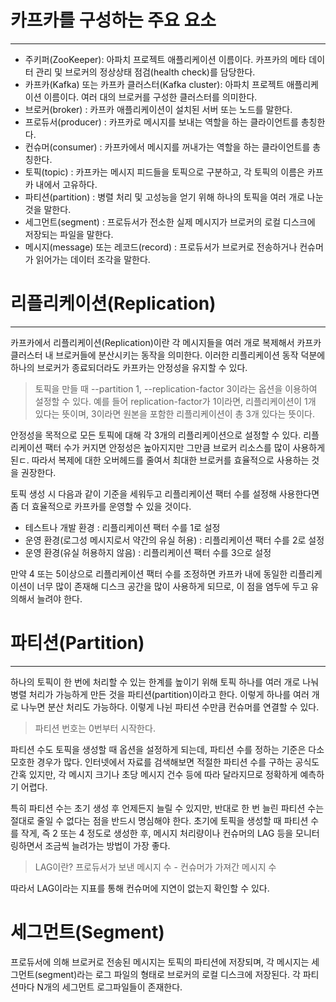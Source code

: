 # 카프카를 구성하는 주요 요소

---
* 주키퍼(ZooKeeper): 아파치 프로젝트 애플리케이션 이름이다. 카프카의 메타 데이터 관리 및 브로커의 정상상태 점검(health check)를 담당한다.
* 카프카(Kafka) 또는 카프카 클러스터(Kafka cluster): 아파치 프로젝트 애플리케이션 이름이다. 여러 대의 브로커를 구성한 클러스터를 의미한다.
* 브로커(broker) : 카프카 애플리케이션이 설치된 서버 또는 노드를 말한다.
* 프로듀서(producer) : 카프카로 메시지를 보내는 역할을 하는 클라이언트를 총칭한다.
* 컨슈머(consumer) : 카프카에서 메시지를 꺼내가는 역할을 하는 클라이언트를 총칭한다.
* 토픽(topic) : 카프카는 메시지 피드들을 토픽으로 구분하고, 각 토픽의 이름은 카프카 내에서 고유하다.
* 파티션(partition) : 병렬 처리 및 고성능을 얻기 위해 하나의 토픽을 여러 개로 나눈 것을 말한다.
* 세그먼트(segment) : 프로듀서가 전소한 실제 메시지가 브로커의 로컬 디스크에 저장되는 파일을 말한다.
* 메시지(message) 또는 레코드(record) : 프로듀서가 브로커로 전송하거나 컨슈머가 읽어가는 데이터 조각을 말한다.

# 리플리케이션(Replication)

---
카프카에서 리플리케이션(Replication)이란 각 메시지들을 여러 개로 복제해서 카프카 클러스터 내 브로커들에 분산시키는 동작을 의미한다.
이러한 리플리케이션 동작 덕분에 하나의 브로커가 종료되더라도 카프카는 안정성을 유지할 수 있다.

> 토픽을 만들 때 --partition 1, --replication-factor 3이라는 옵션을 이용하여 설정할 수 있다.
> 예를 들어 replication-factor가 1이라면, 리플리케이션이 1개 있다는 뜻이며, 3이라면 원본을 포함한 리플리케이션이 총 3개 있다는 뜻이다.

안정성을 목적으로 모든 토픽에 대해 각 3개의 리플리케이션으로 설정할 수 있다. 리플리케이션 팩터 수가 커지면 안정성은 높아지지만 그만큼 브로커 리소스를 많이 사용하게 된ㄷ.
따라서 복제에 대한 오버헤드를 줄여서 최대한 브로커를 효율적으로 사용하는 것을 권장한다.

토픽 생성 시 다음과 같이 기준을 세워두고 리플리케이션 팩터 수를 설정해 사용한다면 좀 더 효율적으로 카프카를 운영할 수 있을 것이다.
* 테스트나 개발 환경 : 리플리케이션 팩터 수를 1로 설정
* 운영 환경(로그성 메시지로서 약간의 유실 허용) : 리플리케이션 팩터 수를 2로 설정
* 운영 환경(유실 허용하지 않음) : 리플리케이션 팩터 수를 3으로 설정

만약 4 또는 5이상으로 리플리케이션 팩터 수를 조정하면 카프카 내에 동일한 리플리케이션이 너무 많이 존재해 디스크 공간을 
많이 사용하게 되므로, 이 점을 염두에 두고 유의해서 늘려야 한다.

# 파티션(Partition)

---
하나의 토픽이 한 번에 처리할 수 있는 한계를 높이기 위해 토픽 하나를 여러 개로 나눠 병렬 처리가 가능하게 만든 것을 파티션(partition)이라고 한다.
이렇게 하나를 여러 개로 나누면 분산 처리도 가능하다. 이렇게 나뉜 파티션 수만큼 컨슈머를 연결할 수 있다.

> 파티션 번호는 0번부터 시작한다.

파티션 수도 토픽을 생성할 때 옵션을 설정하게 되는데, 파티션 수를 정하는 기준은 다소 모호한 경우가 많다.
인터넷에서 자료를 검색해보면 적절한 파티션 수를 구하는 공식도 간혹 있지만, 각 메시지 크기나 초당 메시지 건수 등에 따라 달라지므로 정확하게 예측하기 어렵다.

특히 파티션 수는 초기 생성 후 언제든지 늘릴 수 있지만, 반대로 한 번 늘린 파티션 수는 절대로 줄일 수 없다는 점을 반드시 명심해야 한다.
초기에 토픽을 생성할 때 파티션 수를 작게, 즉 2 또는 4 정도로 생성한 후, 메시지 처리량이나 컨슈머의 LAG 등을 모니터링하면서 조금씩 늘려가는 방법이 가장 좋다.

> LAG이란? 프로듀서가 보낸 메시지 수 - 컨슈머가 가져간 메시지 수

따라서 LAG이라는 지표를 통해 컨슈머에 지연이 없는지 확인할 수 있다.

# 세그먼트(Segment)
프로듀서에 의해 브로커로 전송된 메시지는 토픽의 파티션에 저장되며, 각 메시지는 세그먼트(segment)라는 로그 파일의 형태로 브로커의 로컬 디스크에 저장된다.
각 파티션마다 N개의 세그먼트 로그파일들이 존재한다.